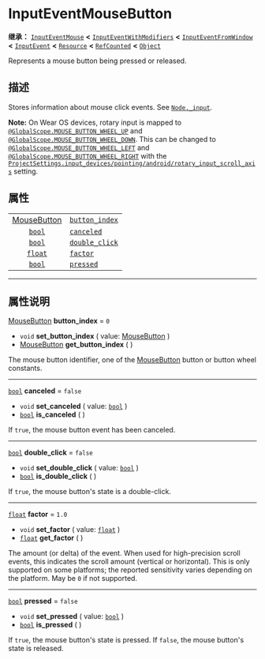 <!-- ⚠ 请勿编辑本文件 ⚠ -->
<!-- 本文档使用脚本从 WeDot 引擎源码仓库生成。 -->
<!-- 生成脚本：https://github.com/WeDot-Engine/WeDot/tree/4.3/doc/tools/make_md.py； -->
<!-- 原文件：https://github.com/WeDot-Engine/WeDot/tree/4.3/doc/classes/InputEventMouseButton.xml。 -->

<div id="_class_inputeventmousebutton"></div>

# InputEventMouseButton

**继承：** [`InputEventMouse`](class_inputeventmouse.md) **<** [`InputEventWithModifiers`](class_inputeventwithmodifiers.md) **<** [`InputEventFromWindow`](class_inputeventfromwindow.md) **<** [`InputEvent`](class_inputevent.md) **<** [`Resource`](class_resource.md) **<** [`RefCounted`](class_refcounted.md) **<** [`Object`](class_object.md)

Represents a mouse button being pressed or released.

## 描述

Stores information about mouse click events. See [`Node._input`](class_node.md#class_node_private_method__input).

 **Note:** On Wear OS devices, rotary input is mapped to [`@GlobalScope.MOUSE_BUTTON_WHEEL_UP`](class_@globalscope.md#class_@globalscope_constant_mouse_button_wheel_up) and [`@GlobalScope.MOUSE_BUTTON_WHEEL_DOWN`](class_@globalscope.md#class_@globalscope_constant_mouse_button_wheel_down). This can be changed to [`@GlobalScope.MOUSE_BUTTON_WHEEL_LEFT`](class_@globalscope.md#class_@globalscope_constant_mouse_button_wheel_left) and [`@GlobalScope.MOUSE_BUTTON_WHEEL_RIGHT`](class_@globalscope.md#class_@globalscope_constant_mouse_button_wheel_right) with the [`ProjectSettings.input_devices/pointing/android/rotary_input_scroll_axis`](class_projectsettings.md#class_projectsettings_property_input_devices/pointing/android/rotary_input_scroll_axis) setting.

## 属性

|||
|:-:|:--|
| [MouseButton](#enum_@globalscope_mousebutton) | [`button_index`](class_inputeventmousebutton.md#class_inputeventmousebutton_property_button_index) | ``0``     |
| [`bool`](class_bool.md)                       | [`canceled`](class_inputeventmousebutton.md#class_inputeventmousebutton_property_canceled)         | ``false`` |
| [`bool`](class_bool.md)                       | [`double_click`](class_inputeventmousebutton.md#class_inputeventmousebutton_property_double_click) | ``false`` |
| [`float`](class_float.md)                     | [`factor`](class_inputeventmousebutton.md#class_inputeventmousebutton_property_factor)             | ``1.0``   |
| [`bool`](class_bool.md)                       | [`pressed`](class_inputeventmousebutton.md#class_inputeventmousebutton_property_pressed)           | ``false`` |

<!-- rst-class:: classref-section-separator -->

---

## 属性说明

<div id="_class_inputeventmousebutton_property_button_index"></div>

[MouseButton](#enum_@globalscope_mousebutton) **button_index** = ``0`` <div id="class_inputeventmousebutton_property_button_index"></div>

- `void` **set_button_index** ( value: [MouseButton](#enum_@globalscope_mousebutton) )
- [MouseButton](#enum_@globalscope_mousebutton) **get_button_index** ( )

The mouse button identifier, one of the [MouseButton](#enum_@globalscope_mousebutton) button or button wheel constants.

<!-- rst-class:: classref-item-separator -->

---

<div id="_class_inputeventmousebutton_property_canceled"></div>

[`bool`](class_bool.md) **canceled** = ``false`` <div id="class_inputeventmousebutton_property_canceled"></div>

- `void` **set_canceled** ( value: [`bool`](class_bool.md) )
- [`bool`](class_bool.md) **is_canceled** ( )

If `true`, the mouse button event has been canceled.

<!-- rst-class:: classref-item-separator -->

---

<div id="_class_inputeventmousebutton_property_double_click"></div>

[`bool`](class_bool.md) **double_click** = ``false`` <div id="class_inputeventmousebutton_property_double_click"></div>

- `void` **set_double_click** ( value: [`bool`](class_bool.md) )
- [`bool`](class_bool.md) **is_double_click** ( )

If `true`, the mouse button's state is a double-click.

<!-- rst-class:: classref-item-separator -->

---

<div id="_class_inputeventmousebutton_property_factor"></div>

[`float`](class_float.md) **factor** = ``1.0`` <div id="class_inputeventmousebutton_property_factor"></div>

- `void` **set_factor** ( value: [`float`](class_float.md) )
- [`float`](class_float.md) **get_factor** ( )

The amount (or delta) of the event. When used for high-precision scroll events, this indicates the scroll amount (vertical or horizontal). This is only supported on some platforms; the reported sensitivity varies depending on the platform. May be `0` if not supported.

<!-- rst-class:: classref-item-separator -->

---

<div id="_class_inputeventmousebutton_property_pressed"></div>

[`bool`](class_bool.md) **pressed** = ``false`` <div id="class_inputeventmousebutton_property_pressed"></div>

- `void` **set_pressed** ( value: [`bool`](class_bool.md) )
- [`bool`](class_bool.md) **is_pressed** ( )

If `true`, the mouse button's state is pressed. If `false`, the mouse button's state is released.

[^virtual]: 本方法通常需要用户覆盖才能生效。
[^const]: 本方法无副作用，不会修改该实例的任何成员变量。
[^vararg]: 本方法除了能接受在此处描述的参数外，还能够继续接受任意数量的参数。
[^constructor]: 本方法用于构造某个类型。
[^static]: 调用本方法无需实例，可直接使用类名进行调用。
[^operator]: 本方法描述的是使用本类型作为左操作数的有效运算符。
[^bitfield]: 这个值是由下列位标志构成位掩码的整数。
[^void]: 无返回值。
